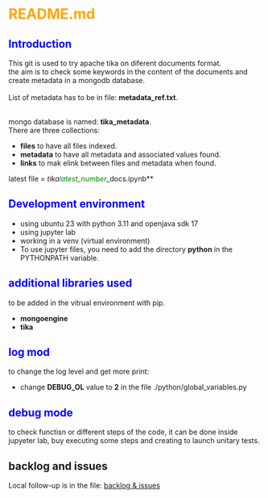 # <span style="color:orange">README.md</span>

## <span style="color:blue">Introduction</span>
This git is used to try apache tika on diferent documents format.<br>
the aim is to check some keywords in the content of the documents and create metadata in a mongodb database.<br>
<br>
List of metadata has to be in file: **metadata_ref.txt**.<br>
<br>

mongo database is named: **tika_metadata**.<br>
There are three collections:<br>
- **files** to have all files indexed.
- **metadata** to have all metadata and associated values found.
- **links** to mak elink between files and metadata when found.


latest file = **tika*<span Style="color:green">latest_number*</span>_docs.ipynb**

## <span style="color:blue">Development environment</span>
- using ubuntu 23 with python 3.11 and openjava sdk 17<br>
- using jupyter lab<br>
- working in a venv (virtual environment)<br>
- To use jupyter files, you need to add the directory **python** in the PYTHONPATH variable.<br>


## <span style="color:blue">additional libraries used</span>
to be added in the vitrual environment with pip.
- **mongoengine**
- **tika**

## <span style="color:blue">log mod</span>
to change the log level and get more print:<br>
- change **DEBUG_OL** value to **2** in the file ./python/global_variables.py

## <span style="color:blue">debug mode</span>
to check functisn or different steps of the code, it can be done inside jupyeter lab, buy executing some steps and creating to launch unitary tests.<br>

## backlog and issues
Local follow-up is in the file:
[backlog & issues](./todo_list.md)